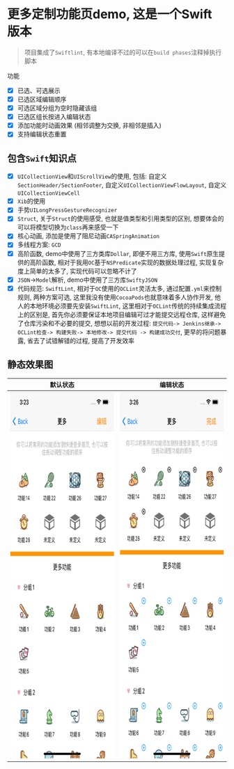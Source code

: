 # 更多定制功能页demo, 这是一个Swift 版本

> 项目集成了`Swiftlint`, 有本地编译不过的可以在`build phases`注释掉执行脚本

功能

- [x] 已选、可选展示  
- [x] 已选区域编辑顺序  
- [x] 可选区域分组为空时隐藏该组  
- [x] 已选区组长按进入编辑状态
- [x] 添加功能时动画效果 (相邻调整为交换, 非相邻是插入)
- [x] 支持编辑状态重置

## 包含`Swift`知识点

- [x] `UICollectionView`和`UIScrollView`的使用, 包括: 自定义`SectionHeader/SectionFooter`, 自定义`UICollectionViewFlowLayout`, 自定义`UICollectionViewCell`
- [x] `Xib`的使用
- [x] 手势`UILongPressGestureRecognizer`
- [x] `Struct`, 关于`Struct`的使用感受, 也就是值类型和引用类型的区别, 想要体会的可以将模型切换为`class`再来感受一下
- [x] 核心动画, 添加是使用了阻尼动画`CASpringAnimation`
- [x] 多线程方案: `GCD`
- [x] 高阶函数, demo中使用了三方类库`Dollar`, 即便不用三方库, 使用`Swift`原生提供的高阶函数, 相对于我用`OC`基于`NSPredicate`实现的数据处理过程, 实现复杂度上简单的太多了, 实现代码可以忽略不计了
- [x] `JSON`->`Model`解析, demo中使用了三方库`SwiftyJSON`
- [x] 代码规范: `SwiftLint`, 相对于`OC`使用的`OCLint`灵活太多, 通过配置`.yml`来控制规则, 两种方案可选, 这里我没有使用`CocoaPods`也就意味着多人协作开发, 他人的本地环境必须要先安装`SwiftLint`, 这里相对于`OCLint`传统的持续集成流程上的区别是, 首先你必须要保证本地项目编辑可过才能提交远程仓库, 这样避免了仓库污染和不必要的提交, 想想以前的开发过程: `提交代码-> Jenkins继承-> OCLint检查-> 构建失败-> 本地修改-> 提交代码 -> 构建成功交付`, 更早的将问题暴露, 省去了试错解错的过程, 提高了开发效率

## 静态效果图

|   默认状态    |   编辑状态    |
|:------------:|:------------:|
| <img src="https://github.com/ShenYj/MoreFuncPageDemo/blob/main/screenshot/default.png?raw=true" width="390" height="844"/> | <img src="https://github.com/ShenYj/MoreFuncPageDemo/blob/main/screenshot/editing.png?raw=true" width="390" height="844"/> |
